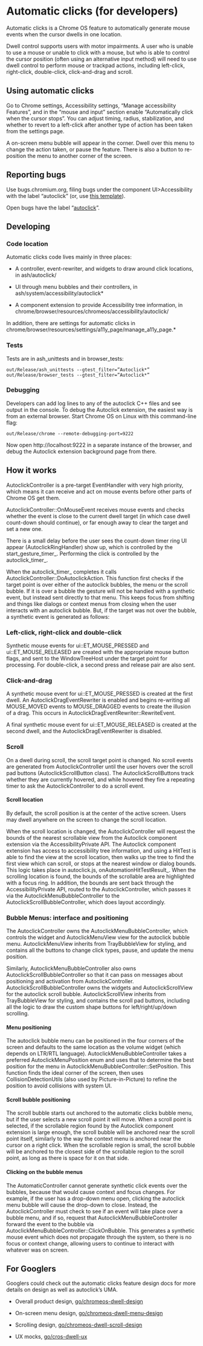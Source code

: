 # Automatic clicks (for developers)

Automatic clicks is a Chrome OS feature to automatically generate mouse events
when the cursor dwells in one location.


Dwell control supports users with motor impairments. A user who is unable to
use a mouse or unable to click with a mouse, but who is able to control the
cursor position (often using an alternative input method) will need to use
dwell control to perform mouse or trackpad actions, including left-click,
right-click, double-click, click-and-drag and scroll.

## Using automatic clicks

Go to Chrome settings, Accessibility settings, “Manage accessibility Features”,
and in the “mouse and input” section enable “Automatically click when the
cursor stops”. You can adjust timing, radius, stabilization, and whether to
revert to a left-click after another type of action has been taken from the
settings page.


A on-screen menu bubble will appear in the corner. Dwell over this menu to
change the action taken, or pause the feature. There is also a button to
re-position the menu to another corner of the screen.

## Reporting bugs

Use bugs.chromium.org, filing bugs under the component UI>Accessibility with
the label “autoclick” (or, use
[this template](https://bugs.chromium.org/p/chromium/issues/entry?summary=Autoclick%20-%20&status=Available&cc=katie%40chromium.org%2C%20qqwangxin%40google.com&labels=Pri-3%2C%20autoclick%2C&components=UI>Accessibility)).


Open bugs have the label 
“[autoclick](https://bugs.chromium.org/p/chromium/issues/list?can=2&q=label%3Aautoclick)”.

## Developing

### Code location

Automatic clicks code lives mainly in three places:

- A controller, event-rewriter, and widgets to draw around click locations, in
ash/autoclick/

- UI through menu bubbles and their controllers, in
ash/system/accessibility/autoclick*

- A component extension to provide Accessibility tree information, in
chrome/browser/resources/chromeos/accessibility/autoclick/

In addition, there are settings for automatic clicks in
chrome/browser/resources/settings/a11y_page/manage_a11y_page.*


### Tests

Tests are in ash_unittests and in browser_tests:

```
out/Release/ash_unittests --gtest_filter=”Autoclick*”
out/Release/browser_tests --gtest_filter=”Autoclick*”
```

### Debugging

Developers can add log lines to any of the autoclick C++ files and see output
in the console. To debug the Autoclick extension, the easiest way is from an
external browser. Start Chrome OS on Linux with this command-line flag:

```
out/Release/chrome --remote-debugging-port=9222
```

Now open http://localhost:9222 in a separate instance of the browser, and debug
the Autoclick extension background page from there.

## How it works

AutoclickController is a pre-target EventHandler with very high priority,
which means it can receive and act on mouse events before other parts of
Chrome OS get them.


AutoclickController::OnMouseEvent receives mouse events and checks whether
the event is close to the current dwell target (in which case dwell count-down
should continue), or far enough away to clear the target and set a new one.


There is a small delay before the user sees the count-down timer ring UI appear
(AutoclickRingHandler) show up, which is controlled by the start_gesture_timer_.
Performing the click is controlled by the autoclick_timer_.


When the autoclick_timer_ completes it calls
AutoclickController::DoAutoclickAction. This function first checks if the
target point is over either of the autoclick bubbles, the menu or the scroll
bubble. If it is over a bubble the gesture will not be handled with a synthetic
event, but instead sent directly to that menu. This keeps focus from shifting
and things like dialogs or context menus from closing when the user interacts
with an autoclick bubble. But, if the target was not over the bubble, a
synthetic event is generated as follows:

### Left-click, right-click and double-click

Synthetic mouse events for ui::ET_MOUSE_PRESSED and ui::ET_MOUSE_RELEASED are
created with the appropriate mouse button flags, and sent to the WindowTreeHost
under the target point for processing. For double-click, a second press and
release pair are also sent.

### Click-and-drag

A synthetic mouse event for ui::ET_MOUSE_PRESSED is created at the first dwell.
An AutoclickDragEventRewriter is enabled and begins re-writing all MOUSE_MOVED
events to MOUSE_DRAGGED events to create the illusion of a drag. This occurs
in AutoclickDragEventRewriter::RewriteEvent.

A final synthetic mouse event for ui::ET_MOUSE_RELEASED is created at the
second dwell, and the AutoclickDragEventRewriter is disabled.

### Scroll

On a dwell during scroll, the scroll target point is changed. No scroll events
are generated from AutoclickController until the user hovers over the scroll
pad buttons (AutoclickScrollButton class). The AutoclickScrollButtons track
whether they are currently hovered, and while hovered they fire a repeating
timer to ask the AutoclickController to do a scroll event.

#### Scroll location

By default, the scroll position is at the center of the active screen. Users
may dwell anywhere on the screen to change the scroll location.


When the scroll location is changed, the AutoclickController will request the
bounds of the nearest scrollable view from the Autoclick component extension
via the AccessibilityPrivate API. The Autoclick component extension has access
to accessibility tree information, and using a HitTest is able to find the view
at the scroll location, then walks up the tree to find the first view which can
scroll, or stops at the nearest window or dialog bounds. This logic takes place
in autoclick.js, onAutomationHitTestResult_. When the scrolling location is
found, the bounds of the scrollable area are highlighted with a focus ring. 
In addition, the bounds are sent back through the AccessibilityPrivate API,
routed to the AutoclickController, which passes it via the
AutoclickMenuBubbleController to the AutoclickScrollBubbleController, which
does layout accordingly.

### Bubble Menus: interface and positioning

The AutoclickController owns the AutoclickMenuBubbleController, which controls
the widget and AutoclickMenuView view for the autoclick bubble menu.
AutoclickMenuView inherits from TrayBubbleView for styling, and contains all
the buttons to change click types, pause, and update the menu position.


Similarly, AutoclickMenuBubbleController also owns
AutoclickScrollBubbleController so that it can pass on messages about
positioning and activation from AutoclickController.
AutoclickScrollBubbleController owns the widgets and AutoclickScrollView for
the autoclick scroll bubble. AutoclickScrollView inherits from TrayBubbleView
for styling, and contains the scroll pad buttons, including all the logic to
draw the custom shape buttons for left/right/up/down scrolling.

#### Menu positioning

The autoclick bubble menu can be positioned in the four corners of the screen
and defaults to the same location as the volume widget (which depends on
LTR/RTL language). AutoclickMenuBubbleController takes a preferred
AutoclickMenuPosition enum and uses that to determine the best position for
the menu in AutoclickMenuBubbleController::SetPosition. This function finds
the ideal corner of the screen, then uses CollisionDetectionUtils (also used 
by Picture-in-Picture) to refine the position to avoid collisions with system
UI.

#### Scroll bubble positioning

The scroll bubble starts out anchored to the automatic clicks bubble menu, but
if the user selects a new scroll point it will move. When a scroll point is
selected, if the scrollable region found by the Autoclick component extension
is large enough, the scroll bubble will be anchored near the scroll point
itself, similarly to the way the context menu is anchored near the cursor on
a right click. When the scrollable region is small, the scroll bubble will be 
anchored to the closest side of the scrollable region to the scroll point, as
long as there is space for it on that side.

#### Clicking on the bubble menus

The AutomaticController cannot generate synthetic click events over the
bubbles, because that would cause context and focus changes. For example, if
the user has a drop-down menu open, clicking the autoclick menu bubble will
cause the drop-down to close. Instead, the AutoclickController must check to
see if an event will take place over a bubble menu, and if so, request that 
AutoclickMenuBubbleController forward the event to the bubble via 
AutoclickMenuBubbleController::ClickOnBubble. This generates a synthetic mouse
event which does not propagate through the system, so there is no focus or 
context change, allowing users to continue to interact with whatever was on
screen.

## For Googlers

Googlers could check out the automatic clicks feature design docs for more
details on design as well as autoclick’s UMA.

- Overall product design, [go/chromeos-dwell-design](go/chromeos-dwell-design)

- On-screen menu design,
[go/chromeos-dwell-menu-design](go/chromeos-dwell-menu-design)

- Scrolling design,
[go/chromeos-dwell-scroll-design](go/chromeos-dwell-scroll-design)

- UX mocks, [go/cros-dwell-ux](go/cros-dwell-ux)
